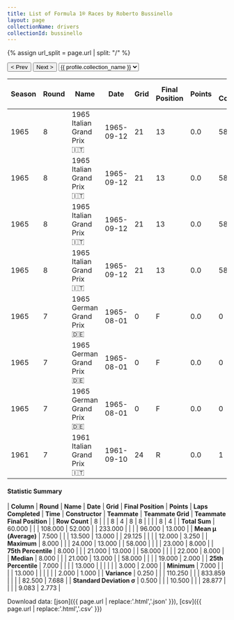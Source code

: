 ```yaml
---
title: List of Formula 1® Races by Roberto Bussinello
layout: page
collectionName: drivers
collectionId: bussinello
---
```


{% assign url_split = page.url | split: "/" %}
<div id="collection-navigation">
<button onclick="selector.options[selector.selectedIndex-1].value && (window.location = selector.options[selector.selectedIndex-1].value);">&lt; Prev</button>
<button onclick="selector.options[selector.selectedIndex+1].value && (window.location = selector.options[selector.selectedIndex+1].value);">Next &gt;</button>
<select id="selector" onchange="this.options[this.selectedIndex].value && (window.location = this.options[this.selectedIndex].value);">
  {% for collectionId in site.data[page.collectionName].refs %}
    {% if collectionId == page.collectionId %}
      {% assign selected = "selected" %}
    {% else %}
      {% assign selected = "" %}
    {% endif %}
    {% assign profile = site.data[page.collectionName][collectionId].profile %}
    <option value="/f1/{{ page.collectionName }}/{{ collectionId }}/{{ url_split[4] }}" {{ selected }}>{{ profile.collection_name }}</option>
  {% endfor %}
</select>
</div>

| Season | Round | Name | Date | Grid | Final Position | Points | Laps Completed | Time | Constructor | Teammate | Teammate Grid | Teammate Final Position |
|--|--|--|--|--|--|--|--|--|--|--|--|--|
| 1965 | 8 | 1965 Italian Grand Prix 🇮🇹 | 1965-09-12 | 21 | 13 | 0.0 | 58 |   | BRM 🇬🇧 | [Jackie Stewart 🇬🇧](/f1/drivers/stewart) | 3 | 1 |
| 1965 | 8 | 1965 Italian Grand Prix 🇮🇹 | 1965-09-12 | 21 | 13 | 0.0 | 58 |   | BRM 🇬🇧 | [Graham Hill 🇬🇧](/f1/drivers/hill) | 4 | 2 |
| 1965 | 8 | 1965 Italian Grand Prix 🇮🇹 | 1965-09-12 | 21 | 13 | 0.0 | 58 |   | BRM 🇬🇧 | [Masten Gregory 🇺🇸](/f1/drivers/gregory) | 23 | R |
| 1965 | 8 | 1965 Italian Grand Prix 🇮🇹 | 1965-09-12 | 21 | 13 | 0.0 | 58 |   | BRM 🇬🇧 | [Giorgio Bassi 🇮🇹](/f1/drivers/bassi) | 22 | R |
| 1965 | 7 | 1965 German Grand Prix 🇩🇪 | 1965-08-01 | 0 | F | 0.0 | 0 |   | BRM 🇬🇧 | [Graham Hill 🇬🇧](/f1/drivers/hill) | 3 | 2 |
| 1965 | 7 | 1965 German Grand Prix 🇩🇪 | 1965-08-01 | 0 | F | 0.0 | 0 |   | BRM 🇬🇧 | [Masten Gregory 🇺🇸](/f1/drivers/gregory) | 19 | 8 |
| 1965 | 7 | 1965 German Grand Prix 🇩🇪 | 1965-08-01 | 0 | F | 0.0 | 0 |   | BRM 🇬🇧 | [Jackie Stewart 🇬🇧](/f1/drivers/stewart) | 2 | R |
| 1961 | 7 | 1961 Italian Grand Prix 🇮🇹 | 1961-09-10 | 24 | R | 0.0 | 1 |   | De Tomaso-Alfa Romeo 🇮🇹 | [Nino Vaccarella 🇮🇹](/f1/drivers/vaccarella) | 20 | R |

#### Statistic Summary

| **Column** | **Round** | **Name** | **Date** | **Grid** | **Final Position** | **Points** | **Laps Completed** | **Time** | **Constructor** | **Teammate** | **Teammate Grid** | **Teammate Final Position** |
| **Row Count** | 8 |  |  | 8 | 4 | 8 | 8 |  |  |  | 8 | 4 |
| **Total Sum** | 60.000 |  |  | 108.000 | 52.000 |  | 233.000 |  |  |  | 96.000 | 13.000 |
| **Mean μ (Average)** | 7.500 |  |  | 13.500 | 13.000 |  | 29.125 |  |  |  | 12.000 | 3.250 |
| **Maximum** | 8.000 |  |  | 24.000 | 13.000 |  | 58.000 |  |  |  | 23.000 | 8.000 |
| **75th Percentile** | 8.000 |  |  | 21.000 | 13.000 |  | 58.000 |  |  |  | 22.000 | 8.000 |
| **Median** | 8.000 |  |  | 21.000 | 13.000 |  | 58.000 |  |  |  | 19.000 | 2.000 |
| **25th Percentile** | 7.000 |  |  |  | 13.000 |  |  |  |  |  | 3.000 | 2.000 |
| **Minimum** | 7.000 |  |  |  | 13.000 |  |  |  |  |  | 2.000 | 1.000 |
| **Variance** | 0.250 |  |  | 110.250 |  |  | 833.859 |  |  |  | 82.500 | 7.688 |
| **Standard Deviation σ** | 0.500 |  |  | 10.500 |  |  | 28.877 |  |  |  | 9.083 | 2.773 |

Download data: [json]({{ page.url | replace:'.html','.json' }}), [csv]({{ page.url | replace:'.html','.csv' }})
